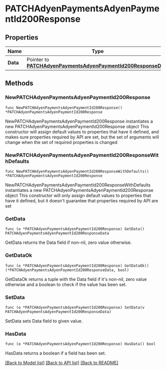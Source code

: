 # PATCHAdyenPaymentsAdyenPaymentId200Response

## Properties

Name | Type | Description | Notes
------------ | ------------- | ------------- | -------------
**Data** | Pointer to [**PATCHAdyenPaymentsAdyenPaymentId200ResponseData**](PATCHAdyenPaymentsAdyenPaymentId200ResponseData.md) |  | [optional] 

## Methods

### NewPATCHAdyenPaymentsAdyenPaymentId200Response

`func NewPATCHAdyenPaymentsAdyenPaymentId200Response() *PATCHAdyenPaymentsAdyenPaymentId200Response`

NewPATCHAdyenPaymentsAdyenPaymentId200Response instantiates a new PATCHAdyenPaymentsAdyenPaymentId200Response object
This constructor will assign default values to properties that have it defined,
and makes sure properties required by API are set, but the set of arguments
will change when the set of required properties is changed

### NewPATCHAdyenPaymentsAdyenPaymentId200ResponseWithDefaults

`func NewPATCHAdyenPaymentsAdyenPaymentId200ResponseWithDefaults() *PATCHAdyenPaymentsAdyenPaymentId200Response`

NewPATCHAdyenPaymentsAdyenPaymentId200ResponseWithDefaults instantiates a new PATCHAdyenPaymentsAdyenPaymentId200Response object
This constructor will only assign default values to properties that have it defined,
but it doesn't guarantee that properties required by API are set

### GetData

`func (o *PATCHAdyenPaymentsAdyenPaymentId200Response) GetData() PATCHAdyenPaymentsAdyenPaymentId200ResponseData`

GetData returns the Data field if non-nil, zero value otherwise.

### GetDataOk

`func (o *PATCHAdyenPaymentsAdyenPaymentId200Response) GetDataOk() (*PATCHAdyenPaymentsAdyenPaymentId200ResponseData, bool)`

GetDataOk returns a tuple with the Data field if it's non-nil, zero value otherwise
and a boolean to check if the value has been set.

### SetData

`func (o *PATCHAdyenPaymentsAdyenPaymentId200Response) SetData(v PATCHAdyenPaymentsAdyenPaymentId200ResponseData)`

SetData sets Data field to given value.

### HasData

`func (o *PATCHAdyenPaymentsAdyenPaymentId200Response) HasData() bool`

HasData returns a boolean if a field has been set.


[[Back to Model list]](../README.md#documentation-for-models) [[Back to API list]](../README.md#documentation-for-api-endpoints) [[Back to README]](../README.md)


